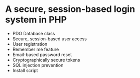 # A secure, session-based login system in PHP

- PDO Database class
- Secure, session-based user access
- User registration
- Remember me feature
- Email-based password reset
- Cryptographically secure tokens
- SQL injection prevention
- Install script